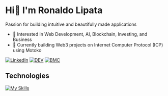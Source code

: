 # Hi👋 I'm Ronaldo Lipata

Passion for building intuitive and beautifully made applications

- 👀 Interested in Web Development, AI, Blockchain, Investing, and Business
- 🌱 Currently building Web3 projects on Internet Computer Protocol (ICP) using Motoko

[![LinkedIn](https://img.shields.io/badge/LinkedIn-%230077B5.svg?&style=flat-square&logo=linkedin&logoColor=white)](https://www.linkedin.com/in/ronaldolipata/)  [![DEV](https://img.shields.io/badge/DEV-%23000000.svg?&style=flat-square&logo=dev.to&logoColor=white)](https://dev.to/ronaldolipata)  [![BMC](https://img.shields.io/badge/BuyMeaCoffee-%23FFDD00.svg?&style=flat-square&logo=buy-me-a-coffee&logoColor=black)](https://www.buymeacoffee.com/ronaldolipata)

## Technologies

[![My Skills](https://skillicons.dev/icons?i=html,css,tailwind,bootstrap,sass,js,ts,react,redux,materialui,nodejs,express,mongodb,git,github,gitlab,vite,webpack,jest,postman&theme=light)](https://skillicons.dev)
